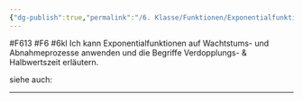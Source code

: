 ```yaml
---
{"dg-publish":true,"permalink":"/6. Klasse/Funktionen/Exponentialfunktion, Verdopplungs- und Halbwertszeit/"}
---
```


#F613 #F6 #6kl
Ich kann Exponentialfunktionen auf Wachtstums- und Abnahmeprozesse anwenden und die Begriffe Verdopplungs- & Halbwertszeit erläutern.

siehe auch:
___
